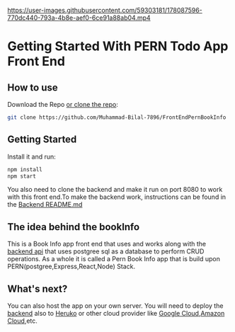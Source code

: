 

https://user-images.githubusercontent.com/59303181/178087596-770dc440-793a-4b8e-aef0-6ce91a88ab04.mp4

# Getting Started With PERN Todo App Front End

## How to use

Download the Repo [or clone the repo](https://github.com/Muhammad-Bilal-7896/FrontEndPernBookInfo):

<!-- #default-branch-switch -->

```sh
git clone https://github.com/Muhammad-Bilal-7896/FrontEndPernBookInfo
```

## Getting Started
Install it and run:

```sh
npm install
npm start
```
You also need to clone the backend and make it run on port 8080 to work with this front end.To make the backend work, instructions can be found in the 
[Backend README.md]([README.md](https://github.com/Muhammad-Bilal-7896/BackEndPernBookInfo/blob/master/README.md))

## The idea behind the bookInfo

<!-- #default-branch-switch -->

This is a Book Info app front end that uses and works along with the [backend api](https://github.com/Muhammad-Bilal-7896/BackEndPernBookInfo) that uses postgree sql as a database to perform CRUD operations. As a whole it is called a Pern Book Info app that is build upon PERN(postgree,Express,React,Node) Stack.

## What's next?

<!-- #default-branch-switch -->

You can also host the app on your own server. You will need to deploy the [backend](https://github.com/Muhammad-Bilal-7896/BackEndPernBookInfo) also to [Heruko](https://www.heroku.com/) or other cloud provider like [Google Cloud](https://cloud.google.com/),[Amazon Cloud](https://aws.amazon.com/),etc.
